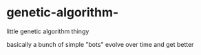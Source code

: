 # genetic-algorithm-
little genetic algorithm thingy

basically a bunch of simple "bots" evolve over time and get better
